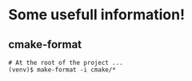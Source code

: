# Some usefull information!

## cmake-format
```
# At the root of the project ...
(venv)$ make-format -i cmake/*
```
